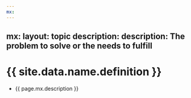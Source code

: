 ```yaml
---
mx:
---
```

mx:
  layout: topic
  description:  description: The problem to solve or the needs to fulfill
---


# {{ site.data.name.definition }}
- {{ page.mx.description }}

